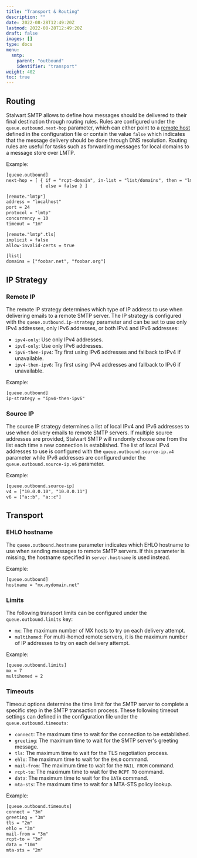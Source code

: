 ```yaml
---
title: "Transport & Routing"
description: ""
date: 2022-08-28T12:49:20Z
lastmod: 2022-08-28T12:49:20Z
draft: false
images: []
type: docs
menu:
  smtp:
    parent: "outbound"
    identifier: "transport"
weight: 402
toc: true
---
```


## Routing

Stalwart SMTP allows to define how messages should be delivered to their final destination through routing rules. Rules are configured under the `queue.outbound.next-hop` parameter, which can either point to a [remote host](/smtp/settings/remote) defined in the configuration file or contain the value `false` which indicates that the message delivery should be done through DNS resolution. Routing rules are useful for tasks such as forwarding messages for local domains to a message store over LMTP.

Example:

```txt
[queue.outbound]
next-hop = [ { if = "rcpt-domain", in-list = "list/domains", then = "lmtp" }, 
             { else = false } ]

[remote."lmtp"]
address = "localhost"
port = 24
protocol = "lmtp"
concurrency = 10
timeout = "1m"

[remote."lmtp".tls]
implicit = false
allow-invalid-certs = true

[list]
domains = ["foobar.net", "foobar.org"]
```

## IP Strategy

### Remote IP

The remote IP strategy determines which type of IP address to use when delivering emails to a remote SMTP server. The IP strategy is configured with the `queue.outbound.ip-strategy` parameter and can be set to use only IPv4 addresses, only IPv6 addresses, or both IPv4 and IPv6 addresses:

- `ipv4-only`: Use only IPv4 addresses.
- `ipv6-only`: Use only IPv6 addresses.
- `ipv6-then-ipv4`: Try first using IPv6 addresses and fallback to IPv4 if unavailable.
- `ipv4-then-ipv6`: Try first using IPv4 addresses and fallback to IPv6 if unavailable.

Example:

```txt
[queue.outbound]
ip-strategy = "ipv4-then-ipv6"
```

### Source IP

The source IP strategy determines a list of local IPv4 and IPv6 addresses to use when delivery emails to remote SMTP servers. If multiple source addresses are provided, Stalwart SMTP will randomly choose one from the list each time a new connection is established. The list of local IPv4 addresses to use is configured with the `queue.outbound.source-ip.v4` parameter while IPv6 addresses are configured under the `queue.outbound.source-ip.v6` parameter.

Example:

```txt
[queue.outbound.source-ip]
v4 = ["10.0.0.10", "10.0.0.11"]
v6 = ["a::b", "a::c"]
```

## Transport

### EHLO hostname

The `queue.outbound.hostname` parameter indicates which EHLO hostname to use when sending messages to remote SMTP servers. If this parameter is missing, the hostname specified in `server.hostname` is used instead.

Example:

```txt
[queue.outbound]
hostname = "mx.mydomain.net"
```

### Limits

The following transport limits can be configured under the `queue.outbound.limits` key:

- `mx`: The maximum number of MX hosts to try on each delivery attempt.
- `multihomed`: For multi-homed remote servers, it is the maximum number of IP addresses to try on each delivery attempt.

Example:

```txt
[queue.outbound.limits]
mx = 7
multihomed = 2
```

### Timeouts

Timeout options determine the time limit for the SMTP server to complete a specific step in the SMTP transaction process. These following timeout settings can defined in the configuration file under the `queue.outbound.timeouts`:

- `connect`: The maximum time to wait for the connection to be established.
- `greeting`: The maximum time to wait for the SMTP server's greeting message.
- `tls`: The maximum time to wait for the TLS negotiation process.
- `ehlo`: The maximum time to wait for the `EHLO` command.
- `mail-from`: The maximum time to wait for the `MAIL FROM` command.
- `rcpt-to`: The maximum time to wait for the `RCPT TO` command.
- `data`: The maximum time to wait for the `DATA` command.
- `mta-sts`: The maximum time to wait for a MTA-STS policy lookup.

Example:

```txt
[queue.outbound.timeouts]
connect = "3m"
greeting = "3m"
tls = "2m"
ehlo = "3m"
mail-from = "3m"
rcpt-to = "3m"
data = "10m"
mta-sts = "2m"
```
